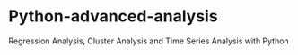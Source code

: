 # Python-advanced-analysis
Regression Analysis, Cluster Analysis and Time Series Analysis with Python
